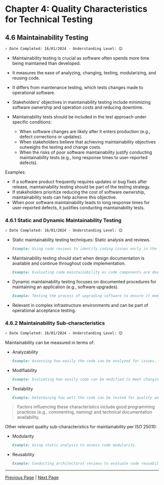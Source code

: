 # Chapter 4: Quality Characteristics for Technical Testing

## 4.6 Maintainability Testing

```markdown
✓ Date Completed: 16/01/2024 - Understanding Level: 😊
```

- Maintainability testing is crucial as software often spends more time being maintained than developed.
- It measures the ease of analyzing, changing, testing, modularizing, and reusing code.
- It differs from maintenance testing, which tests changes made to operational software.
- Stakeholders' objectives in maintainability testing include minimizing software ownership and operation costs and reducing downtime.

- Maintainability tests should be included in the test approach under specific conditions:

  - When software changes are likely after it enters production (e.g., defect corrections or updates).
  - When stakeholders believe that achieving maintainability objectives outweighs the testing and change costs.
  - When the risks of poor software maintainability justify conducting maintainability tests (e.g., long response times to user-reported defects).

Examples:

- If a software product frequently requires updates or bug fixes after release, maintainability testing should be part of the testing strategy.
- If stakeholders prioritize reducing the cost of software ownership, maintainability tests can help achieve this objective.
- When poor software maintainability leads to long response times for user-reported defects, it justifies conducting maintainability tests.

### 4.6.1 Static and Dynamic Maintainability Testing

```markdown
✓ Date Completed: 16/01/2024 - Understanding Level: 😊
```

- Static maintainability testing techniques: Static analysis and reviews.

  ```markdown
  Example: Using code reviews to identify coding issues early in the development process.
  ```

- Maintainability testing should start when design documentation is available and continue throughout code implementation.

  ```markdown
  Example: Evaluating code maintainability as code components are developed.
  ```

- Dynamic maintainability testing focuses on documented procedures for maintaining an application (e.g., software upgrades).

  ```markdown
  Example: Testing the process of upgrading software to ensure it meets service level requirements.
  ```

- Relevant in complex infrastructure environments and can be part of operational acceptance testing.

### 4.6.2 Maintainability Sub-characteristics

```markdown
✓ Date Completed: 16/01/2024 - Understanding Level: 😊
```

Maintainability can be measured in terms of:

- Analyzability

  ```markdown
  Example: Assessing how easily the code can be analyzed for issues.
  ```

- Modifiability

  ```markdown
  Example: Evaluating how easily code can be modified to meet changing requirements.
  ```

- Testability

  ```markdown
  Example: Determining how well the code can be tested for quality and functionality.
  ```

> Factors influencing these characteristics include good programming practices (e.g., commenting, naming) and technical documentation availability.

Other relevant quality sub-characteristics for maintainability per ISO 25010:

- Modularity

  ```markdown
  Example: Using static analysis to assess code modularity.
  ```

- Reusability

  ```markdown
  Example: Conducting architectural reviews to evaluate code reusability.
  ```

---

[Previous Page](4.5-performance-testing.md) | [Next Page](4.7-portability-testing.md)
